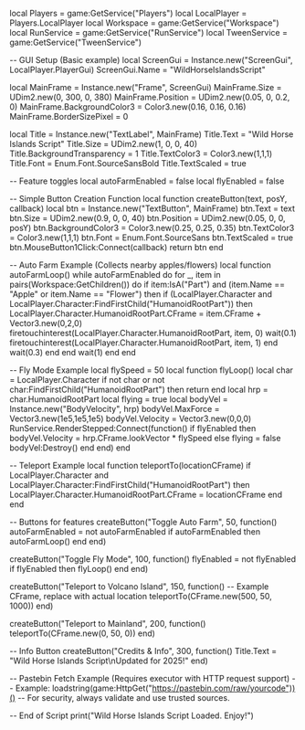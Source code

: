 local Players = game:GetService("Players")
local LocalPlayer = Players.LocalPlayer
local Workspace = game:GetService("Workspace")
local RunService = game:GetService("RunService")
local TweenService = game:GetService("TweenService")

-- GUI Setup (Basic example)
local ScreenGui = Instance.new("ScreenGui", LocalPlayer.PlayerGui)
ScreenGui.Name = "WildHorseIslandsScript"

local MainFrame = Instance.new("Frame", ScreenGui)
MainFrame.Size = UDim2.new(0, 300, 0, 380)
MainFrame.Position = UDim2.new(0.05, 0, 0.2, 0)
MainFrame.BackgroundColor3 = Color3.new(0.16, 0.16, 0.16)
MainFrame.BorderSizePixel = 0

local Title = Instance.new("TextLabel", MainFrame)
Title.Text = "Wild Horse Islands Script"
Title.Size = UDim2.new(1, 0, 0, 40)
Title.BackgroundTransparency = 1
Title.TextColor3 = Color3.new(1,1,1)
Title.Font = Enum.Font.SourceSansBold
Title.TextScaled = true

-- Feature toggles
local autoFarmEnabled = false
local flyEnabled = false

-- Simple Button Creation Function
local function createButton(text, posY, callback)
    local btn = Instance.new("TextButton", MainFrame)
    btn.Text = text
    btn.Size = UDim2.new(0.9, 0, 0, 40)
    btn.Position = UDim2.new(0.05, 0, 0, posY)
    btn.BackgroundColor3 = Color3.new(0.25, 0.25, 0.35)
    btn.TextColor3 = Color3.new(1,1,1)
    btn.Font = Enum.Font.SourceSans
    btn.TextScaled = true
    btn.MouseButton1Click:Connect(callback)
    return btn
end

-- Auto Farm Example (Collects nearby apples/flowers)
local function autoFarmLoop()
    while autoFarmEnabled do
        for _, item in pairs(Workspace:GetChildren()) do
            if item:IsA("Part") and (item.Name == "Apple" or item.Name == "Flower") then
                if (LocalPlayer.Character and LocalPlayer.Character:FindFirstChild("HumanoidRootPart")) then
                    LocalPlayer.Character.HumanoidRootPart.CFrame = item.CFrame + Vector3.new(0,2,0)
                    firetouchinterest(LocalPlayer.Character.HumanoidRootPart, item, 0)
                    wait(0.1)
                    firetouchinterest(LocalPlayer.Character.HumanoidRootPart, item, 1)
                end
                wait(0.3)
            end
        end
        wait(1)
    end
end

-- Fly Mode Example
local flySpeed = 50
local function flyLoop()
    local char = LocalPlayer.Character
    if not char or not char:FindFirstChild("HumanoidRootPart") then return end
    local hrp = char.HumanoidRootPart
    local flying = true
    local bodyVel = Instance.new("BodyVelocity", hrp)
    bodyVel.MaxForce = Vector3.new(1e5,1e5,1e5)
    bodyVel.Velocity = Vector3.new(0,0,0)
    RunService.RenderStepped:Connect(function()
        if flyEnabled then
            bodyVel.Velocity = hrp.CFrame.lookVector * flySpeed
        else
            flying = false
            bodyVel:Destroy()
        end
    end)
end

-- Teleport Example
local function teleportTo(locationCFrame)
    if LocalPlayer.Character and LocalPlayer.Character:FindFirstChild("HumanoidRootPart") then
        LocalPlayer.Character.HumanoidRootPart.CFrame = locationCFrame
    end
end

-- Buttons for features
createButton("Toggle Auto Farm", 50, function()
    autoFarmEnabled = not autoFarmEnabled
    if autoFarmEnabled then
        autoFarmLoop()
    end
end)

createButton("Toggle Fly Mode", 100, function()
    flyEnabled = not flyEnabled
    if flyEnabled then
        flyLoop()
    end
end)

createButton("Teleport to Volcano Island", 150, function()
    -- Example CFrame, replace with actual location
    teleportTo(CFrame.new(500, 50, 1000))
end)

createButton("Teleport to Mainland", 200, function()
    teleportTo(CFrame.new(0, 50, 0))
end)

-- Info Button
createButton("Credits & Info", 300, function()
    Title.Text = "Wild Horse Islands Script\nUpdated for 2025!"
end)

-- Pastebin Fetch Example (Requires executor with HTTP request support)
-- Example: loadstring(game:HttpGet("https://pastebin.com/raw/yourcode"))()
-- For security, always validate and use trusted sources.

-- End of Script
print("Wild Horse Islands Script Loaded. Enjoy!")
